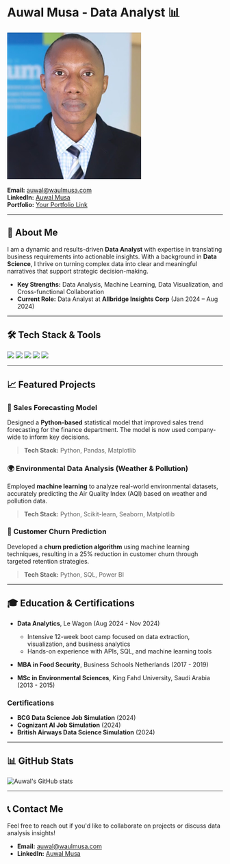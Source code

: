 # Auwal Musa - Data Analyst 📊

![Auwal Musa](https://github.com/auwalmusa/auwalmusa.github.io/blob/main/auwal.png)

**Email:** [auwal@waulmusa.com](mailto:auwal@waulmusa.com)  
**LinkedIn:** [Auwal Musa](https://www.linkedin.com/in/auwal-musa/)  
**Portfolio:** [Your Portfolio Link](https://yourportfolio.com)  

---

## 👋 About Me

I am a dynamic and results-driven **Data Analyst** with expertise in translating business requirements into actionable insights. With a background in **Data Science**, I thrive on turning complex data into clear and meaningful narratives that support strategic decision-making.

- **Key Strengths:** Data Analysis, Machine Learning, Data Visualization, and Cross-functional Collaboration
- **Current Role:** Data Analyst at **Allbridge Insights Corp** (Jan 2024 – Aug 2024)

---

## 🛠️ Tech Stack & Tools

<p align="left">
  <img src="https://img.shields.io/badge/Excel-217346?style=for-the-badge&logo=microsoft-excel&logoColor=white" />
  <img src="https://img.shields.io/badge/Python-3776AB?style=for-the-badge&logo=python&logoColor=white" />
  <img src="https://img.shields.io/badge/SQL-005C84?style=for-the-badge&logo=postgresql&logoColor=white" />
  <img src="https://img.shields.io/badge/Power_BI-F2C811?style=for-the-badge&logo=power-bi&logoColor=black" />
  <img src="https://img.shields.io/badge/Looker-4285F4?style=for-the-badge&logo=google&logoColor=white" />
</p>

---

## 📈 Featured Projects

### **🔮 Sales Forecasting Model**  
Designed a **Python-based** statistical model that improved sales trend forecasting for the finance department. The model is now used company-wide to inform key decisions.

> **Tech Stack:** Python, Pandas, Matplotlib

### **🌍 Environmental Data Analysis (Weather & Pollution)**  
Employed **machine learning** to analyze real-world environmental datasets, accurately predicting the Air Quality Index (AQI) based on weather and pollution data.

> **Tech Stack:** Python, Scikit-learn, Seaborn, Matplotlib

### **🚀 Customer Churn Prediction**  
Developed a **churn prediction algorithm** using machine learning techniques, resulting in a 25% reduction in customer churn through targeted retention strategies.

> **Tech Stack:** Python, SQL, Power BI

---

## 🎓 Education & Certifications

- **Data Analytics**, Le Wagon (Aug 2024 - Nov 2024)  
  - Intensive 12-week boot camp focused on data extraction, visualization, and business analytics
  - Hands-on experience with APIs, SQL, and machine learning tools

- **MBA in Food Security**, Business Schools Netherlands (2017 - 2019)
- **MSc in Environmental Sciences**, King Fahd University, Saudi Arabia (2013 - 2015)

### **Certifications**
- **BCG Data Science Job Simulation** (2024)
- **Cognizant AI Job Simulation** (2024)
- **British Airways Data Science Simulation** (2024)

---

## 📊 GitHub Stats

![Auwal's GitHub stats](https://github-readme-stats.vercel.app/api?username=your-github-username&show_icons=true&theme=radical)

---

## 📞 Contact Me

Feel free to reach out if you'd like to collaborate on projects or discuss data analysis insights!

- **Email:** [auwal@waulmusa.com](mailto:auwal@waulmusa.com)
- **LinkedIn:** [Auwal Musa](https://www.linkedin.com/in/auwal-musa/)
